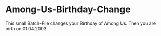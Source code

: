 # Among-Us-Birthday-Change
This small Batch-File changes your Birthday of Among Us. Then you are birth on 01.04.2003.
